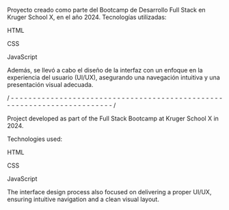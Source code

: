 
Proyecto creado como parte del Bootcamp de Desarrollo Full Stack en Kruger School X, en el año 2024.
Tecnologías utilizadas:

HTML

CSS

JavaScript

Además, se llevó a cabo el diseño de la interfaz con un enfoque en la experiencia del usuario (UI/UX), asegurando una navegación intuitiva y una presentación visual adecuada.

/ - - - - - - - - - - - - - - - - - - - - - - - - - - - - - - - - - - - - - - - - - - - - - - - - - - - - - - - - - - - - - - - - - - - - - - - - /

Project developed as part of the Full Stack Bootcamp at Kruger School X in 2024.

Technologies used:

HTML

CSS

JavaScript

The interface design process also focused on delivering a proper UI/UX, ensuring intuitive navigation and a clean visual layout.
